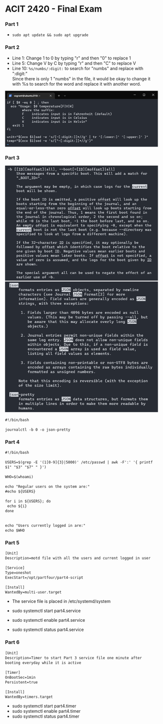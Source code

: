 # ACIT 2420 - Final Exam 

### Part 1 
* `sudo apt update && sudo apt upgrade`

### Part 2 
* Line 1: Change 1 to 0 by typing "r" and then "0" to replace 1 
* Line 5: Change V by C by typing "r" and then "C" to replace V
* Line 10: `%s/numbs/:digit:` to search for "numbs" and replace with ":digit:" <br/>
Since there is only 1 "numbs" in the file, it would be okay to change it with %s to search for the word and replace it with another word. 

![Part 2 Screenshot](./images/Part2.png)

### Part 3 

![Man Page](./images/Part2Man1.png)
![Man Page](./images/Part2Man.png)

```Shell 
#!/bin/bash

journalctl -b 0 -o json-pretty
```

### Part 4 
```Shell
#!/bin/bash

USERS=$(grep -E '(1[0-9]{3}|5000)' /etc/passwd | awk -F':' '{ printf $1" "$3" "$7" " }')

WHO=$(whoami)

echo "Regular users on the system are:"
#echo ${USERS}

for i in ${USERS}; do
 echo ${i}
done


echo "Users currently logged in are:"
echo $WHO
```

### Part 5

```Shell 
[Unit]
Description=motd file with all the users and current logged in user

[Service]
Type=oneshot
ExecStart=/opt/partfour/part4-script

[Install]
WantedBy=multi-user.target
```
* The service file is placed in /etc/systemd/system 

* sudo systemctl start part4.service 
* sudo systemctl enable part4.service 
* sudo systemctl status part4.service 

### Part 6 

```Shell 
[Unit]
Description=Timer to start Part 3 service file one minute after booting everyday while it is active

[Timer]
OnBootSec=1min
Persistent=true

[Install]
WantedBy=timers.target
```
* sudo systemctl start part4.timer 
* sudo systemctl enable part4.timer 
* sudo systemctl status part4.timer 